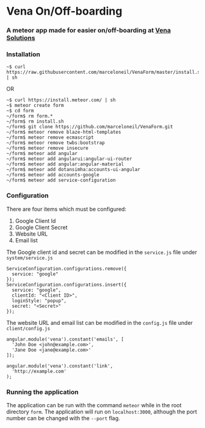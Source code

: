 # Vena On/Off-boarding

### A meteor app made for easier on/off-boarding at [Vena Solutions](http://venasolutions.com/)

### Installation

```
~$ curl https://raw.githubusercontent.com/marceloneil/VenaForm/master/install.sh | sh
```
OR
```
~$ curl https://install.meteor.com/ | sh
~$ meteor create form
~$ cd form
~/form$ rm form.*
~/form$ rm install.sh
~/form$ git clone https://github.com/marceloneil/VenaForm.git
~/form$ meteor remove blaze-html-templates
~/form$ meteor remove ecmascript
~/form$ meteor remove twbs:bootstrap
~/form$ meteor remove insecure
~/form$ meteor add angular
~/form$ meteor add angularui:angular-ui-router
~/form$ meteor add angular:angular-material
~/form$ meteor add dotansimha:accounts-ui-angular
~/form$ meteor add accounts-google
~/form$ meteor add service-configuration
```

### Configuration

There are four items which must be configured:  
1. Google Client Id  
2. Google Client Secret  
3. Website URL  
4. Email list

The Google client id and secret can be modified in the `service.js` file under `system/service.js`

```
ServiceConfiguration.configurations.remove({
  service: "google"
});
ServiceConfiguration.configurations.insert({
  service: "google",
  clientId: "<Client ID>",
  loginStyle: "popup",
  secret: "<Secret>"
});
```

The website URL and email list can be modified in the `config.js` file under `client/config.js`

```
angular.module('vena').constant('emails', [
  'John Doe <john@example.com>',
  'Jane Doe <jane@example.com>'
]);

angular.module('vena').constant('link',
  'http://example.com'
);
```

### Running the application

The application can be run with the command `meteor` while in the root directory `form`. The application will run on `localhost:3000`, although the port number can be changed with the `--port` flag.
